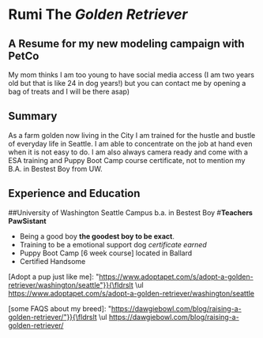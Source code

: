 # Rumi The *Golden Retriever*
## A Resume for my new modeling campaign with PetCo
My mom thinks I am too young to have social media access (I am two years old but that is like 24 in dog years!) but you can contact me by opening a bag of treats and I will be there asap)

## Summary
As a farm golden now living in the City I am trained for the hustle and bustle of everyday life in Seattle. I am able to concentrate on the job at hand even when it is not easy to do. I am also always camera ready and come with a ESA training and Puppy Boot Camp course certificate, not to mention my B.A. in Bestest Boy from UW. 

## Experience and Education
##University of Washington Seattle Campus b.a. in Bestest Boy
#**Teachers PawSistant**
- Being a good boy **the goodest boy to be exact**.
- Training to be a emotional support dog *certificate earned*
- Puppy Boot Camp [6 week course] located in Ballard
- Certified Handsome

[My TikTok account ran by my mama who is of age]: https://www.tiktok.com/@goodboyrumi?_t=8j7QeFGhhNO&_r=1\ulnone

[Adopt a pup just like me]: "https://www.adoptapet.com/s/adopt-a-golden-retriever/washington/seattle"}}{\fldrslt \ul https://www.adoptapet.com/s/adopt-a-golden-retriever/washington/seattle

[some FAQS about my breed]: "https://dawgiebowl.com/blog/raising-a-golden-retriever/"}}{\fldrslt \ul https://dawgiebowl.com/blog/raising-a-golden-retriever/
